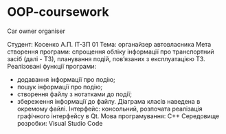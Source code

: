 # OOP-coursework
Car owner organiser

Студент: Косенко А.П. ІТ-ЗП 01
Тема: органайзер автовласника
Мета створення програми: спрощення обліку інформації про транспортний засіб (далі - ТЗ), планування подій, пов’язаних з експлуатацією ТЗ.
Реалізовані функції програми:
- додавання інформації про подію;
- пошук інформації про подію;
- створення файлу з нотатками до події;
- збереження інформації до файлу.
Діаграма класів наведена в окремому файлі.
Інтерфейс: консольний, розпочата реалізація графічного інтерфейсу в Qt.
Мова програмування: С++ 
Середовище розробки: Visual Studio Code
